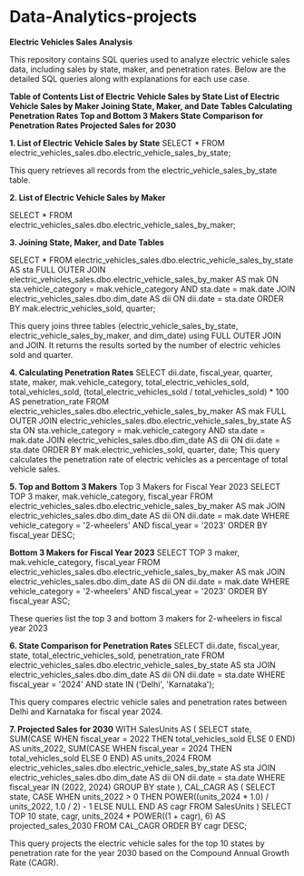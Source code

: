 # Data-Analytics-projects


**Electric Vehicles Sales Analysis**

This repository contains SQL queries used to analyze electric vehicle sales data, including sales by state, maker, and penetration rates. Below are the detailed SQL queries along with explanations for each use case.

**Table of Contents
List of Electric Vehicle Sales by State
List of Electric Vehicle Sales by Maker
Joining State, Maker, and Date Tables
Calculating Penetration Rates
Top and Bottom 3 Makers
State Comparison for Penetration Rates
Projected Sales for 2030**

**1. List of Electric Vehicle Sales by State**
   SELECT * 
FROM electric_vehicles_sales.dbo.electric_vehicle_sales_by_state;

This query retrieves all records from the electric_vehicle_sales_by_state table.




**2. List of Electric Vehicle Sales by Maker**

   SELECT * 
FROM electric_vehicles_sales.dbo.electric_vehicle_sales_by_maker;


**3. Joining State, Maker, and Date Tables**

   SELECT * 
FROM electric_vehicles_sales.dbo.electric_vehicle_sales_by_state AS sta
FULL OUTER JOIN electric_vehicles_sales.dbo.electric_vehicle_sales_by_maker AS mak
    ON sta.vehicle_category = mak.vehicle_category
    AND sta.date = mak.date
JOIN electric_vehicles_sales.dbo.dim_date AS dii
    ON dii.date = sta.date
ORDER BY mak.electric_vehicles_sold, quarter;

This query joins three tables (electric_vehicle_sales_by_state, electric_vehicle_sales_by_maker, and dim_date) using FULL OUTER JOIN and JOIN. It returns the results sorted by the number of electric vehicles sold and quarter.

**4. Calculating Penetration Rates**
SELECT dii.date, fiscal_year, quarter, state, maker, mak.vehicle_category, 
       total_electric_vehicles_sold, total_vehicles_sold,
       (total_electric_vehicles_sold / total_vehicles_sold) * 100 AS penetration_rate
FROM electric_vehicles_sales.dbo.electric_vehicle_sales_by_maker AS mak
FULL OUTER JOIN electric_vehicles_sales.dbo.electric_vehicle_sales_by_state AS sta
    ON sta.vehicle_category = mak.vehicle_category
    AND sta.date = mak.date
JOIN electric_vehicles_sales.dbo.dim_date AS dii
    ON dii.date = sta.date
ORDER BY mak.electric_vehicles_sold, quarter, date;
This query calculates the penetration rate of electric vehicles as a percentage of total vehicle sales.

**5. Top and Bottom 3 Makers**
Top 3 Makers for Fiscal Year 2023
SELECT TOP 3 maker, mak.vehicle_category, fiscal_year
FROM electric_vehicles_sales.dbo.electric_vehicle_sales_by_maker AS mak
JOIN electric_vehicles_sales.dbo.dim_date AS dii
    ON dii.date = mak.date
WHERE vehicle_category = '2-wheelers' AND fiscal_year = '2023'
ORDER BY fiscal_year DESC;

**Bottom 3 Makers for Fiscal Year 2023**
SELECT TOP 3 maker, mak.vehicle_category, fiscal_year
FROM electric_vehicles_sales.dbo.electric_vehicle_sales_by_maker AS mak
JOIN electric_vehicles_sales.dbo.dim_date AS dii
    ON dii.date = mak.date
WHERE vehicle_category = '2-wheelers' AND fiscal_year = '2023'
ORDER BY fiscal_year ASC;

These queries list the top 3 and bottom 3 makers for 2-wheelers in fiscal year 2023

**6. State Comparison for Penetration Rates**
   SELECT dii.date, fiscal_year, state, total_electric_vehicles_sold, penetration_rate
FROM electric_vehicles_sales.dbo.electric_vehicle_sales_by_state AS sta
JOIN electric_vehicles_sales.dbo.dim_date AS dii
    ON dii.date = sta.date
WHERE fiscal_year = '2024' AND state IN ('Delhi', 'Karnataka');

This query compares electric vehicle sales and penetration rates between Delhi and Karnataka for fiscal year 2024.

**7. Projected Sales for 2030**
   WITH SalesUnits AS (
    SELECT state,
           SUM(CASE WHEN fiscal_year = 2022 THEN total_vehicles_sold ELSE 0 END) AS units_2022,
           SUM(CASE WHEN fiscal_year = 2024 THEN total_vehicles_sold ELSE 0 END) AS units_2024
    FROM electric_vehicles_sales.dbo.electric_vehicle_sales_by_state AS sta
    JOIN electric_vehicles_sales.dbo.dim_date AS dii
        ON dii.date = sta.date
    WHERE fiscal_year IN (2022, 2024)
    GROUP BY state
), CAL_CAGR AS (
    SELECT state,
           CASE
               WHEN units_2022 > 0 THEN POWER((units_2024 * 1.0) / units_2022, 1.0 / 2) - 1
               ELSE NULL
           END AS cagr
    FROM SalesUnits
)
SELECT TOP 10 state, cagr, units_2024 * POWER((1 + cagr), 6) AS projected_sales_2030
FROM CAL_CAGR
ORDER BY cagr DESC;

This query projects the electric vehicle sales for the top 10 states by penetration rate for the year 2030 based on the Compound Annual Growth Rate (CAGR).













